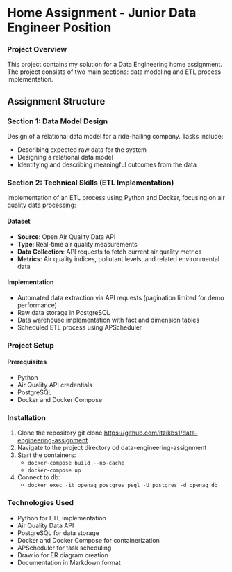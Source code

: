 [//]: # (# ride-hailing-platform)

# Home Assignment - Junior Data Engineer Position
### Project Overview

This project contains my solution for a Data Engineering home assignment. The project consists of two main sections: data modeling and ETL process implementation.

## Assignment Structure
### Section 1: Data Model Design
Design of a relational data model for a ride-hailing company. Tasks include:

- Describing expected raw data for the system
- Designing a relational data model
- Identifying and describing meaningful outcomes from the data


### Section 2: Technical Skills (ETL Implementation)
Implementation of an ETL process using Python and Docker, focusing on air quality data processing:

#### Dataset

- **Source**: Open Air Quality Data API
- **Type**: Real-time air quality measurements
- **Data Collection**: API requests to fetch current air quality metrics
- **Metrics**: Air quality indices, pollutant levels, and related environmental data

#### Implementation
- Automated data extraction via API requests (pagination limited for demo performance)
- Raw data storage in PostgreSQL
- Data warehouse implementation with fact and dimension tables
- Scheduled ETL process using APScheduler


### Project Setup

#### Prerequisites
- Python
- Air Quality API credentials
- PostgreSQL
- Docker and Docker Compose

### Installation
1. Clone the repository
    git clone https://github.com/itzikbs1/data-engineering-assignment
2. Navigate to the project directory
    cd data-engineering-assignment
3. Start the containers:
   - `docker-compose build --no-cache`
   - `docker-compose up`
4. Connect to db: 
   - `docker exec -it openaq_postgres psql -U postgres -d openaq_db`

### Technologies Used

- Python for ETL implementation
- Air Quality Data API
- PostgreSQL for data storage
- Docker and Docker Compose for containerization
- APScheduler for task scheduling
- Draw.io for ER diagram creation
- Documentation in Markdown format
